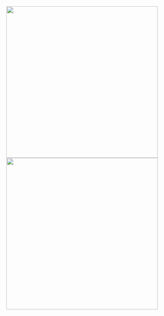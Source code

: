 <img src="https://github.com/user-attachments/assets/a26ff836-97b8-49c3-8af7-4376849cbea2" width="400" />
<img src="https://github.com/user-attachments/assets/dca819db-8d5d-405a-810a-22ff7968afe0" width="400" />
